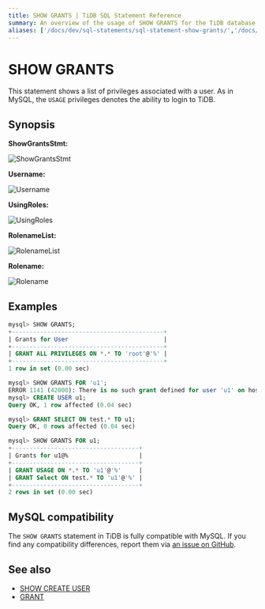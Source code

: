 ```yaml
---
title: SHOW GRANTS | TiDB SQL Statement Reference
summary: An overview of the usage of SHOW GRANTS for the TiDB database.
aliases: ['/docs/dev/sql-statements/sql-statement-show-grants/','/docs/dev/reference/sql/statements/show-grants/']
---
```


# SHOW GRANTS

This statement shows a list of privileges associated with a user. As in MySQL, the `USAGE` privileges denotes the ability to login to TiDB.

## Synopsis

**ShowGrantsStmt:**

![ShowGrantsStmt](https://download.pingcap.com/images/docs/sqlgram/ShowGrantsStmt.png)

**Username:**

![Username](https://download.pingcap.com/images/docs/sqlgram/Username.png)

**UsingRoles:**

![UsingRoles](https://download.pingcap.com/images/docs/sqlgram/UsingRoles.png)

**RolenameList:**

![RolenameList](https://download.pingcap.com/images/docs/sqlgram/RolenameList.png)

**Rolename:**

![Rolename](https://download.pingcap.com/images/docs/sqlgram/Rolename.png)

## Examples

```sql
mysql> SHOW GRANTS;
+-------------------------------------------+
| Grants for User                           |
+-------------------------------------------+
| GRANT ALL PRIVILEGES ON *.* TO 'root'@'%' |
+-------------------------------------------+
1 row in set (0.00 sec)

mysql> SHOW GRANTS FOR 'u1';
ERROR 1141 (42000): There is no such grant defined for user 'u1' on host '%'
mysql> CREATE USER u1;
Query OK, 1 row affected (0.04 sec)

mysql> GRANT SELECT ON test.* TO u1;
Query OK, 0 rows affected (0.04 sec)

mysql> SHOW GRANTS FOR u1;
+------------------------------------+
| Grants for u1@%                    |
+------------------------------------+
| GRANT USAGE ON *.* TO 'u1'@'%'     |
| GRANT Select ON test.* TO 'u1'@'%' |
+------------------------------------+
2 rows in set (0.00 sec)
```

## MySQL compatibility

The `SHOW GRANTS` statement in TiDB is fully compatible with MySQL. If you find any compatibility differences, report them via [an issue on GitHub](https://github.com/pingcap/tidb/issues/new/choose).

## See also

* [SHOW CREATE USER](/sql-statements/sql-statement-show-create-user.md)
* [GRANT](/sql-statements/sql-statement-grant-privileges.md)
